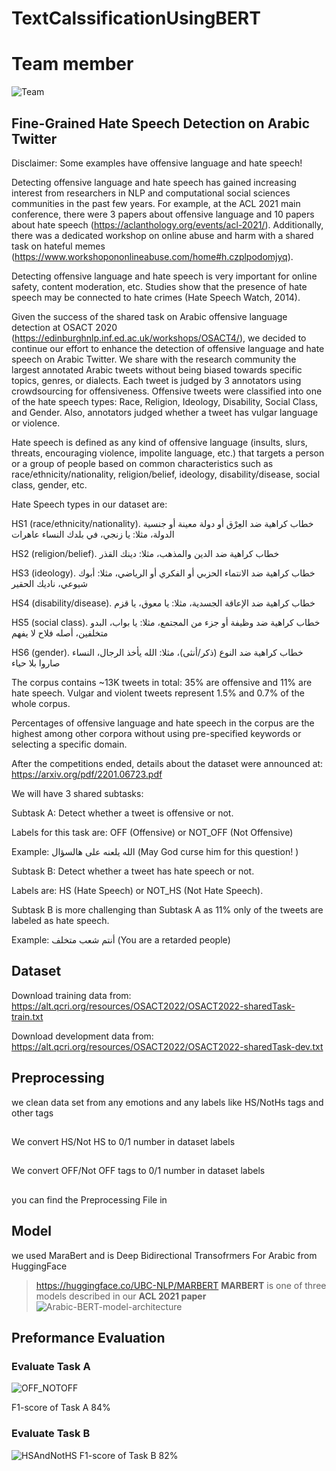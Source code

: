 # TextCalssificationUsingBERT

# Team member 
![Team](https://user-images.githubusercontent.com/95087747/168390499-5ca8becb-77f6-404d-81ee-62e90d7184dd.PNG)

## Fine-Grained Hate Speech Detection on Arabic Twitter
Disclaimer: Some examples have offensive language and hate speech!



Detecting offensive language and hate speech has gained increasing interest from researchers in NLP and computational social sciences communities in the past few years. For example, at the ACL 2021 main conference, there were 3 papers about offensive language and 10 papers about hate speech (https://aclanthology.org/events/acl-2021/). Additionally, there was a dedicated workshop on online abuse and harm with a shared task on hateful memes (https://www.workshopononlineabuse.com/home#h.czplpodomjyq).



Detecting offensive language and hate speech is very important for online safety, content moderation, etc. Studies show that the presence of hate speech may be connected to hate crimes (Hate Speech Watch, 2014).



Given the success of the shared task on Arabic offensive language detection at OSACT 2020 (https://edinburghnlp.inf.ed.ac.uk/workshops/OSACT4/), we decided to continue our effort to enhance the detection of offensive language and hate speech on Arabic Twitter. We share with the research community the largest annotated Arabic tweets without being biased towards specific topics, genres, or dialects. Each tweet is judged by 3 annotators using crowdsourcing for offensiveness. Offensive tweets were classified into one of the hate speech types: Race, Religion, Ideology, Disability, Social Class, and Gender. Also, annotators judged whether a tweet has vulgar language or violence.



Hate speech is defined as any kind of offensive language (insults, slurs, threats, encouraging violence, impolite language, etc.) that targets a person or a group of people based on common characteristics such as race/ethnicity/nationality, religion/belief, ideology, disability/disease, social class, gender, etc.



Hate Speech types in our dataset are:

HS1 (race/ethnicity/nationality). خطاب كراهية ضد العِرْق أو دولة معينة أو جنسية الدولة، مثلا: يا زنجي، في بلدك النساء عاهرات

HS2 (religion/belief). خطاب كراهية ضد الدين والمذهب، مثلا: دينك القذر

HS3 (ideology). خطاب كراهية ضد الانتماء الحزبي أو الفكري أو الرياضي، مثلا: أبوك شيوعي، ناديك الحقير

HS4 (disability/disease). خطاب كراهية ضد الإعاقة الجسدية، مثلا: يا معوق، يا قزم

HS5 (social class). خطاب كراهية ضد وظيفة أو جزء من المجتمع، مثلا: يا بواب، البدو متخلفين، أصله فلاح لا يفهم

HS6 (gender). خطاب كراهية ضد النوع (ذكر/أنثى)، مثلا: الله يأخذ الرجال، النساء صاروا بلا حياء



The corpus contains ~13K tweets in total: 35% are offensive and 11% are hate speech. Vulgar and violent tweets represent 1.5% and 0.7% of the whole corpus.



Percentages of offensive language and hate speech in the corpus are the highest among other corpora without using pre-specified keywords or selecting a specific domain.



After the competitions ended, details about the dataset were announced at: https://arxiv.org/pdf/2201.06723.pdf



We will have 3 shared subtasks:



Subtask A: Detect whether a tweet is offensive or not.

Labels for this task are: OFF (Offensive) or NOT_OFF (Not Offensive)

Example: الله يلعنه على هالسؤال (May God curse him for this question! )



Subtask B: Detect whether a tweet has hate speech or not.

Labels are: HS (Hate Speech) or NOT_HS (Not Hate Speech).

Subtask B is more challenging than Subtask A as 11% only of the tweets are labeled as hate speech.

Example: أنتم شعب متخلف (You are a retarded people)



## Dataset
Download training data from: https://alt.qcri.org/resources/OSACT2022/OSACT2022-sharedTask-train.txt

Download development data from: https://alt.qcri.org/resources/OSACT2022/OSACT2022-sharedTask-dev.txt

## Preprocessing 
we clean data set from any emotions and any labels like HS/NotHs tags and other tags 
##
We convert HS/Not HS to 0/1 number in dataset labels
##
We convert OFF/Not OFF tags to 0/1 number in dataset labels 
##
you can find the Preprocessing File in 
## Model 
we used MaraBert and is Deep Bidirectional Transofrmers For Arabic  from HuggingFace 
> https://huggingface.co/UBC-NLP/MARBERT
**MARBERT** is one of three models described in our **ACL 2021 paper** 
![Arabic-BERT-model-architecture](https://user-images.githubusercontent.com/95087747/168382695-77575676-ac0b-405b-abdd-84cc59dfcf32.png)
## Preformance Evaluation 
### Evaluate Task A
![OFF_NOTOFF](https://user-images.githubusercontent.com/95087747/168384425-21068f1a-a58e-40c4-9232-552747d629ef.PNG)

F1-score of Task A 84%

### Evaluate Task B 
![HSAndNotHS](https://user-images.githubusercontent.com/95087747/168384990-08b0e5ba-bc6f-4c15-8327-88e9e4842ea2.PNG)
F1-score of Task B 82%
